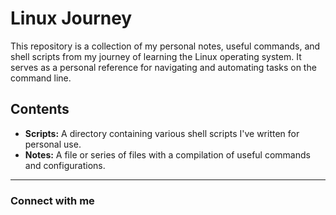 # Linux Journey

This repository is a collection of my personal notes, useful commands, and shell scripts from my journey of learning the Linux operating system. It serves as a personal reference for navigating and automating tasks on the command line.

## Contents

- **Scripts:** A directory containing various shell scripts I've written for personal use.
- **Notes:** A file or series of files with a compilation of useful commands and configurations.

---

### Connect with me

